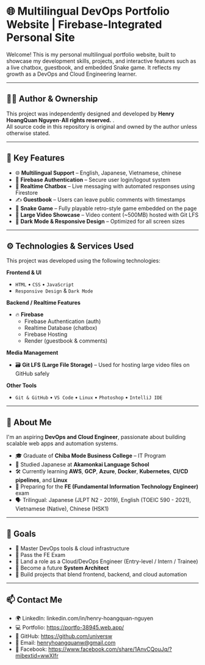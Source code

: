 # 🌐 Multilingual DevOps Portfolio Website | Firebase-Integrated Personal Site

Welcome! This is my personal multilingual portfolio website, built to showcase my development skills, projects, and interactive features such as a live chatbox, guestbook, and embedded Snake game. It reflects my growth as a DevOps and Cloud Engineering learner.

---

## 👨‍💻 Author & Ownership

This project was independently designed and developed by **Henry HoangQuan Nguyen**-**All rights reserved.** .  
All source code in this repository is original and owned by the author unless otherwise stated.  

---

## 🧩 Key Features

- 🌐 **Multilingual Support** – English, Japanese, Vietnamese, chinese
- 🔐 **Firebase Authentication** – Secure user login/logout system
- 💬 **Realtime Chatbox** – Live messaging with automated responses using Firestore
- ✍️ **Guestbook** – Users can leave public comments with timestamps
- 🐍 **Snake Game** – Fully playable retro-style game embedded on the page
- 🎥 **Large Video Showcase** – Video content (~500MB) hosted with Git LFS
- 🌙 **Dark Mode & Responsive Design** – Optimized for all screen sizes

---

## ⚙️ Technologies & Services Used

This project was developed using the following technologies:

**Frontend & UI**
- `HTML` • `CSS` • `JavaScript`
- `Responsive Design` & `Dark Mode`

**Backend / Realtime Features**
- 🔥 **Firebase**
  - Firebase Authentication (auth)
  - Realtime Database (chatbox)
  - Firebase Hosting
  - Render (guestbook & comments)

**Media Management**
- 🗃️ **Git LFS (Large File Storage)** – Used for hosting large video files on GitHub safely

**Other Tools**
- `Git & GitHub` • `VS Code` • `Linux` • `Photoshop` • `IntelliJ IDE`

---

## 🌱 About Me

I'm an aspiring **DevOps and Cloud Engineer**, passionate about building scalable web apps and automation systems.

- 🎓 Graduate of **Chiba Mode Business College** – IT Program  
- 📘 Studied Japanese at **Akamonkai Language School**  
- 🛠️ Currently learning **AWS**, **GCP**, **Azure**, **Docker**, **Kubernetes**, **CI/CD pipelines**, and **Linux**
- 🧠 Preparing for the **FE (Fundamental Information Technology Engineer)** exam
- 🗣️ Trilingual: Japanese (JLPT N2 - 2019), English (TOEIC 590 - 2021), Vietnamese (Native), Chinese (HSK1)

---

## 📌 Goals

- 🔧 Master DevOps tools & cloud infrastructure
- 🧠 Pass the FE Exam
- 👥 Land a role as a Cloud/DevOps Engineer (Entry-level / Intern / Trainee)
- 🧱 Become a future **System Architect**
- 🚀 Build projects that blend frontend, backend, and cloud automation

---

## 📫 Contact Me

- 🌍 LinkedIn: linkedin.com/in/henry-hoangquan-nguyen
- 💻 Portfolio: https://portfo-38945.web.app/
- 🐙 GitHub: https://github.com/universw
- 📧 Email: henryhoangquanw@gmail.com
- 📘 Facebook: https://www.facebook.com/share/1AnvCQouJq/?mibextid=wwXIfr
